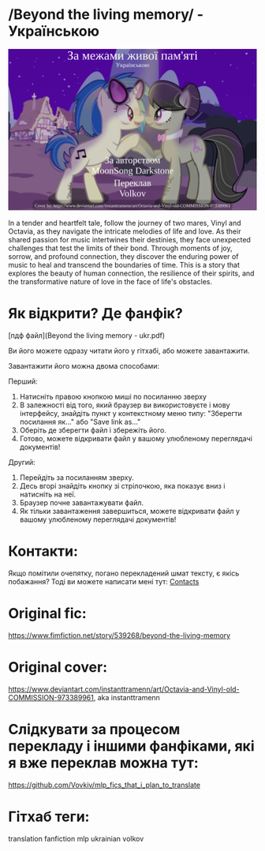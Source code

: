 # /Beyond the living memory/ - Українською
![](src/cover-ukr.png)

In a tender and heartfelt tale, follow the journey of two mares, Vinyl and Octavia, as they navigate the intricate melodies of life and love. As their shared passion for music intertwines their destinies, they face unexpected challenges that test the limits of their bond. Through moments of joy, sorrow, and profound connection, they discover the enduring power of music to heal and transcend the boundaries of time. This is a story that explores the beauty of human connection, the resilience of their spirits, and the transformative nature of love in the face of life's obstacles.

# Як відкрити? Де фанфік?
[пдф файл](Beyond the living memory - ukr.pdf)

Ви його можете одразу читати його у гітхабі, або можете завантажити.

Завантажити його можна двома способами:

Перший:

1. Натисніть правою кнопкою миші по посиланню зверху
2. В залежності від того, який браузер ви використовуєте і мову інтерфейсу, знайдіть пункт у контекстному меню типу: "Зберегти посилання як..." або "Save link as..."
3. Оберіть де зберегти файл і збережіть його.
4. Готово, можете відкривати файл у вашому улюбленому переглядачі документів!

Другий:

1. Перейдіть за посиланням зверху.
2. Десь вгорі знайдіть кнопку зі стрілочкою, яка показує вниз і натисніть на неї.
3. Браузер почне завантажувати файл.
4. Як тільки завантаження завершиться, можете відкривати файл у вашому улюбленому переглядачі документів!

# Контакти:
Якщо помітили очепятку, погано перекладений шмат тексту, є якісь побажання?
Тоді ви можете написати мені тут: [Contacts](https://github.com/Vovkiv/mlp_fics_that_i_plan_to_translate/tree/main#contacts)

# Original fic:
https://www.fimfiction.net/story/539268/beyond-the-living-memory

# Original cover:
https://www.deviantart.com/instanttramenn/art/Octavia-and-Vinyl-old-COMMISSION-973389961, aka instanttramenn

# Слідкувати за процесом перекладу і іншими фанфіками, які я вже переклав можна тут:
https://github.com/Vovkiv/mlp_fics_that_i_plan_to_translate

# Гітхаб теги:
translation fanfiction mlp ukrainian volkov
